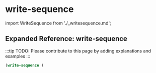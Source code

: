 # write-sequence

import WriteSequence from './_writesequence.md';

<WriteSequence />

## Expanded Reference: write-sequence

:::tip
TODO: Please contribute to this page by adding explanations and examples
:::

```lisp
(write-sequence )
```
